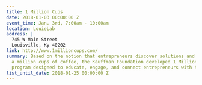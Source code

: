 ```yaml
---
title: 1 Million Cups
date: 2018-01-03 00:00:00 Z
event_time: Jan. 3rd, 7:00am - 10:00am
location: LouieLab
address: |
  745 W Main Street
  Louisville, Ky 40202
link: http://www.1millioncups.com/
summary: Based on the notion that entrepreneurs discover solutions and network over
  a million cups of coffee, the Kauffman Foundation developed 1 Million Cups - a free
  program designed to educate, engage, and connect entrepreneurs with their communities.
list_until_date: 2018-01-25 00:00:00 Z
---
```


